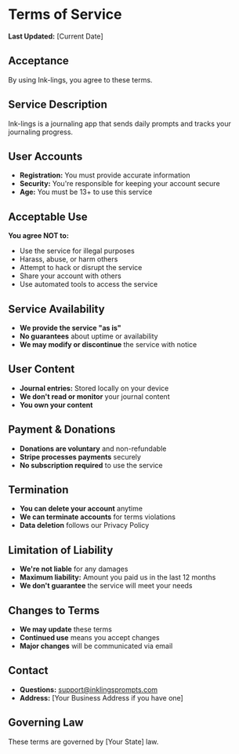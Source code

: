 # Terms of Service

**Last Updated:** [Current Date]

## Acceptance
By using Ink-lings, you agree to these terms.

## Service Description
Ink-lings is a journaling app that sends daily prompts and tracks your journaling progress.

## User Accounts
- **Registration:** You must provide accurate information
- **Security:** You're responsible for keeping your account secure
- **Age:** You must be 13+ to use this service

## Acceptable Use
**You agree NOT to:**
- Use the service for illegal purposes
- Harass, abuse, or harm others
- Attempt to hack or disrupt the service
- Share your account with others
- Use automated tools to access the service

## Service Availability
- **We provide the service "as is"**
- **No guarantees** about uptime or availability
- **We may modify or discontinue** the service with notice

## User Content
- **Journal entries:** Stored locally on your device
- **We don't read or monitor** your journal content
- **You own your content**

## Payment & Donations
- **Donations are voluntary** and non-refundable
- **Stripe processes payments** securely
- **No subscription required** to use the service

## Termination
- **You can delete your account** anytime
- **We can terminate accounts** for terms violations
- **Data deletion** follows our Privacy Policy

## Limitation of Liability
- **We're not liable** for any damages
- **Maximum liability:** Amount you paid us in the last 12 months
- **We don't guarantee** the service will meet your needs

## Changes to Terms
- **We may update** these terms
- **Continued use** means you accept changes
- **Major changes** will be communicated via email

## Contact
- **Questions:** support@inklingsprompts.com
- **Address:** [Your Business Address if you have one]

## Governing Law
These terms are governed by [Your State] law.
